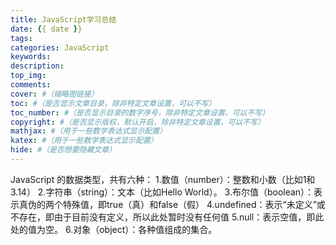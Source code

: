 ```yaml
---
title: JavaScript学习总结
date: {{ date }}
tags: 
categories: JavaScript
keywords:
description:
top_img: 
comments:
cover: #（缩略图链接）
toc: #（是否显示文章目录，除非特定文章设置，可以不写）
toc_number: #（是否显示目录的数字序号，除非特定文章设置，可以不写）
copyright: #（是否显示版权，默认开启，除非特定文章设置，可以不写）
mathjax: #（用于一些数学表达式显示配置）
katex: #（用于一些数学表达式显示配置）
hide: #（是否想要隐藏文章）
---
```

JavaScript 的数据类型，共有六种：
1.数值（number）：整数和小数（比如1和3.14）
2.字符串（string）：文本（比如Hello World）。
3.布尔值（boolean）：表示真伪的两个特殊值，即true（真）和false（假）
4.undefined：表示“未定义”或不存在，即由于目前没有定义，所以此处暂时没有任何值
5.null：表示空值，即此处的值为空。
6.对象（object）：各种值组成的集合。

